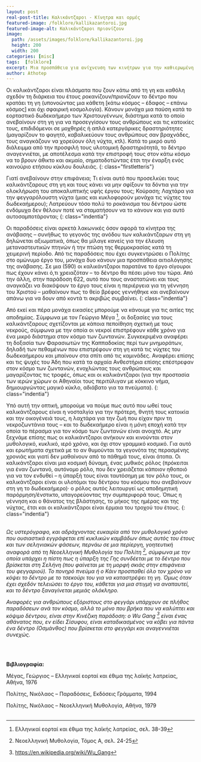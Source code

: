 ```yaml
---
layout: post
real-post-title: Καλικάντζαροι - Κίνητρα και ορμές
featured-image: /folklore/kallikazantoroi.jpg
featured-image-alt: Καλικάντζαροι πριονίζουν
image:
  path: /assets/images/folklore/kallikazantoroi.jpg
  height: 200
  width: 200
categories: [misc]
tags:  [folklore]
excerpt: Μια προσπάθεια για ανίχνευση των κινήτρων για την καθιερωμένη ετήσια ανάβαση των καλικάντζαρων στη γη
author: Athotep
---
```


Οι καλικάντζαροι είναι πλάσματα που ζουν κάτω από τη γη και καθόλη σχεδόν τη διάρκεια του έτους ροκανίζουν/πριονίζουν το δέντρο που κρατάει τη γη (υπονοώντας μια κάθετη [κάτω κόσμος – έδαφος – επάνω κόσμος] και όχι σφαιρική κοσμολογία). Κάνουν μονάχα μια παύση κατά το εορταστικό δωδεκαήμερο των Χριστουγέννων, διάστημα κατά το οποίο ανεβαίνουν στη γη για να προσεγγίσουν τους ανθρώπους και τις κατοικίες τους, επιδιδόμενοι σε μοχθηρές ή απλά κατεργάρικες δραστηριότητες (μαγαρίζουν το φαγητό, καβαλικεύουν τους ανθρώπους σαν βραχνάδες, τους αναγκάζουν να χορεύουν όλη νύχτα, κτλ). Κατά το μικρό αυτό διάλειμμα από την προσφιλή τους υλοτομική δραστηριότητά, το δέντρο αναγεννιέται, με αποτέλεσμα κατά την επιστροφή τους στον κάτω κόσμο να το βρουν άθικτο και ακμαίο, σηματοδοτώντας έτσι την έναρξη ενός καινούριο ετήσιου κύκλου δουλειάς.
{: class="firstletteris"}

Γιατί ανεβαίνουν στην επιφάνεια; Τι είναι αυτό που προσελκύει τους καλικάντζαρους στη γη και τους κάνει να μην σφίξουν τα δόντια για την ολοκλήρωση του αποκαλυπτικής υφής έργου τους; Κούραση; Λαχτάρα για την φεγγαρόλουστη νύχτα (μιας και κυκλοφορούν μονάχα τις νύχτες του δωδεκαήμερου); Λατρεύουν τόσο πολύ το ροκάνισμα του δέντρου ώστε ενδόμυχα δεν θέλουν ποτέ να σταματήσουν να το κάνουν και για αυτό αυτοσαμποτάρονται;
{: class="indentia"}

Οι παραδόσεις είναι αρκετά λακωνικές όσον αφορά τα κίνητρα της ανάβασης – συνήθως το γεγονός της ανόδου των καλικάντζαρων στη γη δηλώνεται αξιωματικά, όπως θα μίλαγε κανείς για την έλευση μεταναστευτικών πτηνών ή την πτώση της θερμοκρασίας κατά τη χειμερινή περίοδο. Από τις παραδόσεις που έχει συγκεντρώσει ο Πολίτης στο ομώνυμο έργο του, μονάχα δυο κάνουν μια προσπάθεια αιτιολόγησης της ανάβασης. Σε μια (590) οι καλικάντζαροι παρατάνε το έργο σίγουροι πως έχουν κάνει ό,τι χρειαζόταν – το δέντρο θα πέσει μόνο του τώρα. Από την άλλη, στην παράδοση 622, αυτό που τους αναστατώνει και τους αναγκάζει να διακόψουν το έργο τους είναι η περιέργεια για τη γέννηση του Χριστού – μαθαίνουν πως το θείο βρέφος γεννήθηκε και ανεβαίνουν απάνω για να δουν από κοντά τι ακριβώς συμβαίνει.
{: class="indentia"}

Από εκεί και πέρα μονάχα εικασίες μπορούμε να κάνουμε για τις αιτίες της αποδημίας. Σύμφωνα με τον Γεώργιο Μέγα [^1], οι δοξασίες για τους καλικάντζαρους σχετίζονται με κάποια πεποίθηση σχετική με τους νεκρούς, σύμφωνα με την οποία οι νεκροί επιστρέφουν κάθε χρόνο για ένα μικρό διάστημα στον κόσμο των ζωντανών. Συγκεκριμένα αναφέρει τη δοξασία των Φαρασιωτών της Καππαδοκίας περί των μνημοράτων, δηλαδή των πεθαμένων που επιστρέφουν στη γη κατά τις νύχτες του δωδεκαήμερου και μπαίνουν στα σπίτι από τις καμινάδες. Αναφέρει επίσης και τις ψυχές του Άδη που κατά τα αρχαία Ανθεστήρια επίσης επέστρεφαν στον κόσμο των ζωντανών, ενοχλώντας τους ανθρώπους και μαγαρίζοντας τις τροφές, όπως και οι καλικάντζαροι (για την προστασία των ιερών χώρων οι Αθηναίοι τους περιτύλιγαν με κόκκινο νήμα, δημιουργώντας μαγικό κύκλο, αδιάβατο για τα πνεύματα).
{: class="indentia"}

Υπό αυτή την οπτική, μπορούμε να πούμε πως αυτό που ωθεί τους καλικάντζαρους είναι η νοσταλγία για την πρότερη, θνητή τους κατοικία και την οικογένειά τους, η λαχτάρα για την ζωή που είχαν πριν τη νεκροζωντάνια τους – και το δωδεκαήμερο είναι η μόνη εποχή κατά την οποία το πέρασμα για τον κόσμο των ζωντανών είναι ανοιχτό. 
Ας μην ξεχνάμε επίσης πως οι καλικάντζαροι ανήκουν και κινούνται στον μυθολογικό, κυκλικό, ιερό χρόνο, και όχι στον γραμμικό κοσμικό. Για αυτό και ερωτήματα σχετικά με το αν θυμούνται τα γεγονότα της περασμένης χρονιάς και γιατί δεν μαθαίνουν από το πάθημά τους, είναι άτοπα. Οι καλικάντζαροι είναι μια κοσμική δύναμη, ένας μυθικός ρόλος (πρόκειται για έναν ζωντανό, αυτόνομο ρόλο, που δεν χρειάζεται κάποιον ηθοποιό για να τον ενδυθεί – η ύπαρξή τους είναι ταυτόσημη με τον ρόλο τους, οι καλικάντζαροι είναι οι υλοτόμοι του δέντρου του κόσμου που ανεβαίνουν στη γη το δωδεκαήμερο)· ο ρόλος αυτός λειτουργεί ως αποδημητική παρόρμηση/ένστικτο, υπαγορεύοντας την συμπεριφορά τους. Όπως η γέννηση και ο θάνατος της βλάστησης, το μήκος της ημέρας και της νύχτας, έτσι και οι καλικάντζαροι είναι έρμαια του τροχού του έτους.
{: class="indentia"}  
<br>

*Ως υστερόγραφο, και αδράχνοντας ευκαιρία από τον μυθολογικό χρόνο που ουσιαστικά εγγράφεται επί κυκλικών καμβάδων όπως αυτός του έτους και των σεληνιακών φάσεων, περνάω σε μια περίεργη, γοητευτική αναφορά από τη Νεοελληνική Μυθολογία του Πολίτη [^2], σύμφωνα με την οποία υπάρχει η πίστη πως η ύπαρξη της Γης συνδέεται με το δέντρο που βρίσκεται στη Σελήνη (που φαίνεται με τη μορφή σκιάς στην επιφάνεια του φεγγαριού). Το πονηρό πνεύμα ή ο Κάιν προσπαθεί όλο τον χρόνο να κόψει το δέντρο με το τσεκούρι του για να καταστρέψει τη γη. Όμως όταν έχει σχεδόν τελειώσει το έργο του, κάθεται για μια στιγμή να αναπαυτεί, και το δέντρο ξαναγίνεται μεμιάς ολόκληρο.*

*Αναφορές για ανθρώπους εξόριστους στο φεγγάρι υπάρχουν σε πλήθος παραδόσεων ανά τον κόσμο, αλλά το μόνο που βρήκα που να καλύπτει και κόψιμο δέντρου, είναι στην Κινέζικη παράδοση: ο Wu Gang [^3] είναι ένας αθάνατος που, εν είδει Σίσυφου, είναι καταδικασμένος να κόβει για πάντα ένα δέντρο (Οσμάνθος) που βρίσκεται στο φεγγάρι και αναγεννιέται συνεχώς.*  
<br>

[^1]: Ελληνικαί εορταί και έθιμα της λαϊκής λατρείας, σελ. 38-39

[^2]: Νεοελληνική Μυθολογία, Τόμος Α, σελ. 24-25

[^3]: https://en.wikipedia.org/wiki/Wu_Gang  
<br>

**Βιβλιογραφία:**

Μέγας, Γεώργιος – Ελληνικαί εορταί και έθιμα της λαϊκής λατρείας, Αθήνα, 1976

Πολίτης, Νικόλαος – Παραδόσεις, Εκδόσεις Γράμματα, 1994 

Πολίτης, Νικόλαος – Νεοελληνική Μυθολογία, Αθήνα, 1979  
<br>
